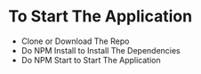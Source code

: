# To Start The Application

* Clone or Download The Repo
* Do NPM Install to Install The Dependencies
* Do NPM Start to Start The Application
